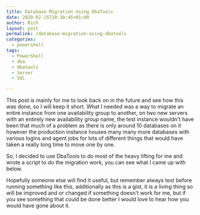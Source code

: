 ```yaml
---
title: Database Migration Using DbaTools
date: 2020-02-15T10:30:45+01:00
author: Rich
layout: post
permalink: /database-migration-using-dbatools
categories:
  - powershell
tags:
  - PowerShell
  - dba
  - dbatools 
  - Server
  - SQL

---
```


This post is mainly for me to look back on in the future and see how this was done, so I will keep it short. What I needed was a way to migrate an entire instance from one availability group to another, on two new servers with an entirely new availability group name, the test instance wouldn't have been that much of a problem as there is only around 10 databases on it however the production instance houses many many more databases with various logins and agent jobs for lots of different things that would have taken a really long time to move one by one. 

So, I decided to use DbaTools to do most of the heavy lifting for me and wrote a script to do the migration work, you can see what I came up with below. 

<script src="https://gist.github.com/BonzaOwl/5519b78200df5840b35a0c8422f58367.js"></script>

Hopefully someone else will find it useful, but remember always test before running something like this, additionally as this is a gist, it is a living thing so will be improved and or changed if something doesn't work for me, but if you see something that could be done better I would love to hear how you would have gone about it.